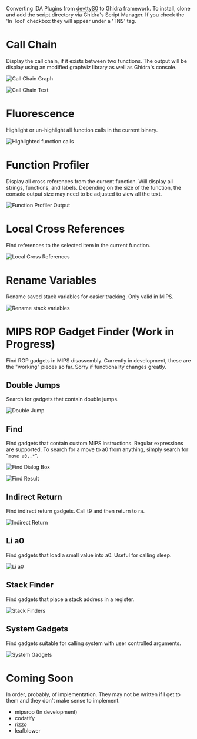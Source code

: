 Converting IDA Plugins from [devttyS0](https://github.com/devttys0/ida) to 
Ghidra framework. To install, clone and add the script directory via Ghidra's 
Script Manager. If you check the 'In Tool' checkbox they will appear under a 
'TNS' tag. 

# Call Chain
Display the call chain, if it exists between two functions. The output will 
be display using an modified graphviz library as well as Ghidra's console.

![Call Chain Graph](./img/call_chain_graph.png)

![Call Chain Text](./img/call_chain_text.png)

# Fluorescence
Highlight or un-highlight all function calls in the current binary.

![Highlighted function calls](./img/fluorescence.png)

# Function Profiler
Display all cross references from the current function. Will display all 
strings, functions, and labels. Depending on the size of the function, the 
console output size may need to be adjusted to view all the text.

![Function Profiler Output](./img/function_profiler.png)

# Local Cross References
Find references to the selected item in the current function.

![Local Cross References](./img/local_xrefs.png)

# Rename Variables
Rename saved stack variables for easier tracking. Only valid in MIPS.

![Rename stack variables](./img/rename_variables.png)

# MIPS ROP Gadget Finder (Work in Progress)
Find ROP gadgets in MIPS disassembly. Currently in development, these are the 
"working" pieces so far. Sorry if functionality changes greatly.
## Double Jumps
Search for gadgets that contain double jumps.

![Double Jump](./img/double.png)

## Find
Find gadgets that contain custom MIPS instructions. Regular expressions are 
supported. To search for a move to a0 from anything, simply search for 
"`move a0,.*`".

![Find Dialog Box](./img/find_dialog.png)

![Find Result](./img/find.png)

## Indirect Return
Find indirect return gadgets. Call t9 and then return to ra.

![Indirect Return](./img/iret.png)

## Li a0
Find gadgets that load a small value into a0. Useful for calling sleep.

![Li a0](./img/lia0.png)

## Stack Finder
Find gadgets that place a stack address in a register.

![Stack Finders](./img/stack_finder.png)

## System Gadgets
Find gadgets suitable for calling system with user controlled arguments.

![System Gadgets](./img/system_gadget.png)


# Coming Soon
In order, probably, of implementation. They may not be written if I get to them
and they don't make sense to implement.

* mipsrop (In development)
* codatify
* rizzo
* leafblower
